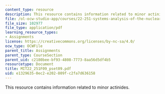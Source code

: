 ```yaml
---
content_type: resource
description: This resource contains information related to minor actinides.
file: /ol-ocw-studio-app/courses/22-251-systems-analysis-of-the-nuclear-fuel-cycle-fall-2009/e13296350ec2e202809fc2fa7d636158_MIT22_251F09_pset09.pdf
file_size: 102977
file_type: application/pdf
learning_resource_types:
- Assignments
license: https://creativecommons.org/licenses/by-nc-sa/4.0/
ocw_type: OCWFile
parent_title: Assignments
parent_type: CourseSection
parent_uid: c2180bee-bf93-4808-7773-8aa56d5df4b5
resourcetype: Document
title: MIT22_251F09_pset09.pdf
uid: e1329635-0ec2-e202-809f-c2fa7d636158
---
```

This resource contains information related to minor actinides.